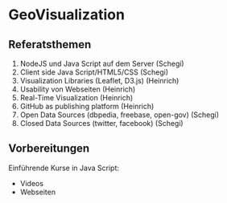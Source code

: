 GeoVisualization
================

## Referatsthemen

1. NodeJS und Java Script auf dem Server (Schegi)
2. Client side Java Script/HTML5/CSS (Schegi)
3. Visualization Libraries (Leaflet, D3.js) (Heinrich)
4. Usability von Webseiten (Heinrich)
5. Real-Time Visualization (Heinrich)
6. GitHub as publishing platform  (Heinrich)
7. Open Data Sources (dbpedia, freebase, open-gov) (Schegi)
8. Closed Data Sources (twitter, facebook) (Schegi)

## Vorbereitungen

Einführende Kurse in Java Script:
* Videos
* Webseiten
